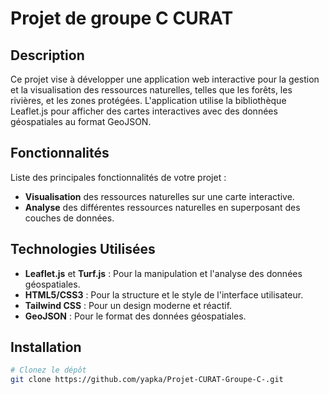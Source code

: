 # **Projet de groupe C CURAT**

## **Description**

Ce projet vise à développer une application web interactive pour la gestion et la visualisation des ressources naturelles, telles que les forêts, les rivières, et les zones protégées. L'application utilise la bibliothèque Leaflet.js pour afficher des cartes interactives avec des données géospatiales au format GeoJSON.

## **Fonctionnalités**

Liste des principales fonctionnalités de votre projet :
* **Visualisation** des ressources naturelles sur une carte interactive.
* **Analyse** des différentes ressources naturelles en superposant des couches de données.

## **Technologies Utilisées**

* **Leaflet.js** et **Turf.js** : Pour la manipulation et l'analyse des données géospatiales.
* **HTML5/CSS3** : Pour la structure et le style de l'interface utilisateur.
* **Tailwind CSS** : Pour un design moderne et réactif.
* **GeoJSON** : Pour le format des données géospatiales.

## **Installation**

```bash
# Clonez le dépôt
git clone https://github.com/yapka/Projet-CURAT-Groupe-C-.git

